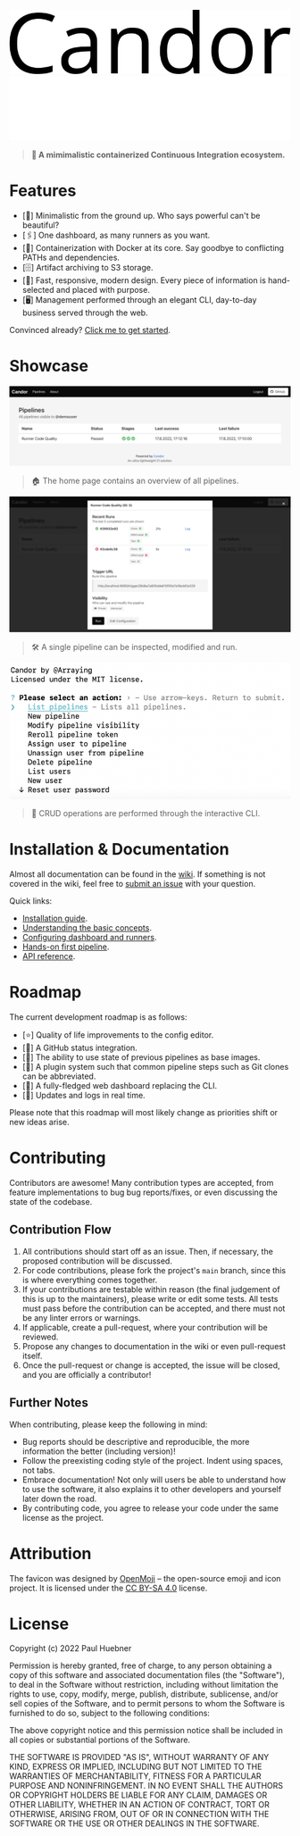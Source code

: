 ![Candor](assets/candor_black.png#gh-light-mode-only)
![Candor](assets/candor_white.png#gh-dark-mode-only)


> **🚀 A mimimalistic containerized Continuous Integration ecosystem.**

# Features
- [🌊] Minimalistic from the ground up. Who says powerful can't be beautiful?
- [🖇️] One dashboard, as many runners as you want. 
- [🐳] Containerization with Docker at its core. Say goodbye to conflicting PATHs and dependencies.
- [🗄️] Artifact archiving to S3 storage.
- [🎨] Fast, responsive, modern design. Every piece of information is hand-selected and placed with purpose.
- [🖥️] Management performed through an elegant CLI, day-to-day business served through the web.

Convinced already? [Click me to get started]().

# Showcase

![Homepage](assets/showcase_home.png)

> 🏠 The home page contains an overview of all pipelines.

![Pipeline](assets/showcase_pipeline.png)

> 🛠️ A single pipeline can be inspected, modified and run.

![CLI](assets/showcase_cli.png)

> 📝 CRUD operations are performed through the interactive CLI.

# Installation & Documentation

Almost all documentation can be found in the [wiki](https://github.com/Arraying/Candor/wiki). If something is not covered in the wiki, feel free to [submit an issue](https://github.com/Arraying/Candor/issues/new) with your question.

Quick links:
- [Installation guide](https://github.com/Arraying/Candor/wiki/Installation).
- [Understanding the basic concepts](https://github.com/Arraying/Candor/wiki/Concepts).
- [Configuring dashboard and runners](https://github.com/Arraying/Candor/wiki/Configuration).
- [Hands-on first pipeline](https://github.com/Arraying/Candor/wiki/Pipelines-101).
- [API reference](https://github.com/Arraying/Candor/wiki/API).

# Roadmap

The current development roadmap is as follows:
- [⭐] Quality of life improvements to the config editor.
- [🐙] A GitHub status integration.
- [💾] The ability to use state of previous pipelines as base images.
- [🔌] A plugin system such that common pipeline steps such as Git clones can be abbreviated.
- [🔧] A fully-fledged web dashboard replacing the CLI.
- [📡] Updates and logs in real time.

Please note that this roadmap will most likely change as priorities shift or new ideas arise.

# Contributing

Contributors are awesome!
Many contribution types are accepted, from feature implementations to bug bug reports/fixes, or even discussing the state of the codebase.

## Contribution Flow

1. All contributions should start off as an issue.
Then, if necessary, the proposed contribution will be discussed.
2. For code contributions, please fork the project's `main` branch, since this is where everything comes together.
3. If your contributions are testable within reason (the final judgement of this is up to the maintainers), please write or edit some tests.
All tests must pass before the contribution can be accepted, and there must not be any linter errors or warnings.
4. If applicable, create a pull-request, where your contribution will be reviewed.
5. Propose any changes to documentation in the wiki or even pull-request itself. 
6. Once the pull-request or change is accepted, the issue will be closed, and you are officially a contributor!

## Further Notes

When contributing, please keep the following in mind:
- Bug reports should be descriptive and reproducible, the more information the better (including version)!
- Follow the preexisting coding style of the project.
Indent using spaces, not tabs.
- Embrace documentation! 
Not only will users be able to understand how to use the software, it also explains it to other developers and yourself later down the road.
- By contributing code, you agree to release your code under the same license as the project.


# Attribution

The favicon was designed by [OpenMoji](https://openmoji.org/) – the open-source emoji and icon project. It is licensed under the [CC BY-SA 4.0](https://creativecommons.org/licenses/by-sa/4.0/#) license.

# License

Copyright (c) 2022 Paul Huebner

Permission is hereby granted, free of charge, to any person obtaining a copy of this software and associated documentation files (the "Software"), to deal in the Software without restriction, including without limitation the rights to use, copy, modify, merge, publish, distribute, sublicense, and/or sell copies of the Software, and to permit persons to whom the Software is furnished to do so, subject to the following conditions:

The above copyright notice and this permission notice shall be included in all copies or substantial portions of the Software.

THE SOFTWARE IS PROVIDED "AS IS", WITHOUT WARRANTY OF ANY KIND, EXPRESS OR IMPLIED, INCLUDING BUT NOT LIMITED TO THE WARRANTIES OF MERCHANTABILITY, FITNESS FOR A PARTICULAR PURPOSE AND NONINFRINGEMENT. IN NO EVENT SHALL THE AUTHORS OR COPYRIGHT HOLDERS BE LIABLE FOR ANY CLAIM, DAMAGES OR OTHER LIABILITY, WHETHER IN AN ACTION OF CONTRACT, TORT OR OTHERWISE, ARISING FROM, OUT OF OR IN CONNECTION WITH THE SOFTWARE OR THE USE OR OTHER DEALINGS IN THE SOFTWARE.
